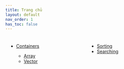 ```yaml
---
title: Trang chủ
layout: default
nav_order: 1
has_toc: false
---
```

<div style="display: flex;">
  <div style="flex: 1; padding: 10px;">    
    <ul>
      <li><a href="/cppdocs/docs/containers/">Containers</a></li>
      <ul>
        <li><a href="/cppdocs/docs/array">Array</a></li>
        <li><a href="/cppdocs/docs/vector">Vector</a></li>
      </ul>
    </ul>
  </div>
  <div style="flex: 1; padding: 10px;">    
    <ul>
      <li><a href="/cppdocs/docs/algorithms/sorting">Sorting</a></li>
      <li><a href="/cppdocs/docs/algorithms/searching">Searching</a></li>
    </ul>
  </div>
</div>
